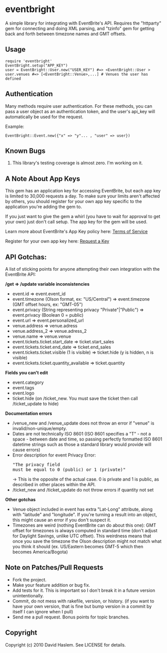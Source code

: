 eventbright
================

A simple library for integrating with EventBrite's API. Requires the "httparty" gem for connecting and doing XML parsing, and "tzinfo" gem for getting back and forth between timezone names and GMT offsets.

Usage
-----

    require 'eventbright'
    EventBright.setup("APP_KEY")
    user = EventBright::User.new("USER_KEY") #=> <EventBright::User >
    user.venues #=> [<EventBright::Venue>,...] # Venues the user has defined

Authentication
--------------
Many methods require user authentication. For these methods, you can pass a user object as an authentication token, and the user's api_key will automatically be used for the request. 

Example:
    
    EventBright::Event.new({"x" => "y"... , "user" => user})

Known Bugs
----------

1. This library's testing coverage is almost zero. I'm working on it.

A Note About App Keys
---------------------

This gem has an application key for accessing EventBrite, but each app key is limited to 30,000 requests a day. To make sure your limits aren't affected by others, you should register for your own app key specific to the application you're adding the gem to. 

If you just want to give the gem a whirl (you have to wait for approval to get your own) just don't call setup. The app key for the gem will be used.

Learn more about EventBrite's App Key policy here: [Terms of Service](http://www.eventbrite.com/api/terms)

Register for your own app key here: [Request a Key](http://www.eventbrite.com/api/key/)


API Gotchas:
--------------------

A list of sticking points for anyone attempting their own integration with the EventBrite API:

__/get => /update variable inconsistencies__

* event.id => event.event_id
* event.timezone (Olson format, ex: "US/Central") => event.timezone (GMT offset hours, ex: "GMT-05")
* event.privacy (String representing privacy "Private"|"Public") => event.privacy (Boolean 0 = public)
* event.url => event.personalized_url
* venue.address => venue.adress
* venue.address_2 => venue.adress_2
* venue.name => venue.venue
* event.tickets.ticket.start_date => ticket.start_sales
* event.tickets.ticket.end_date => ticket.end_sales
* event.tickets.ticket.visible (1 is visible) => ticket.hide (y is hidden, n is visible)
* event.tickets.ticket.quantity_available => ticket.quantity

__Fields you can't edit__

* event.category
* event.tags
* event.logo
* ticket.hide (on /ticket_new. You must save the ticket then call /ticket_update to hide)

__Documentation errors__

* /venue_new and /venue_update does not throw an error if "venue" is invalid/non-unique/empty.
* Dates are not technically ISO 8601 (ISO 8601 specifies a "T" - not a space - between date and time, so passing perfectly formatted ISO 8601 datetime strings such as those a standard library would provide will cause errors)
* Error description for event Privacy Error: <pre>"The privacy field must be equal to 0 (public) or 1 (private)"</pre> -> This is the opposite of the actual case. 0 is private and 1 is public, as described in other places within the API.
* /ticket_new and /ticket_update do not throw errors if quantity not set

__Other gotchas__

* Venue object included in event has extra "Lat-Long" attribute, along with "latitude" and "longitude". If you're turning a result into an object, this might cause an error if you don't suspect it.
* Timezones are weird (nothing EventBrite can do about this one): GMT offset for timezones is always computed in standard time (don't adjust for Daylight Savings, unlike UTC offset). This weirdness means that once you save the timezone the Olson description might not match what you think it should (ex. US/Eastern becomes GMT-5 which then becomes America/Bogota)

Note on Patches/Pull Requests
-----------------------------
 
* Fork the project.
* Make your feature addition or bug fix.
* Add tests for it. This is important so I don't break it in a
  future version unintentionally.
* Commit, do not mess with rakefile, version, or history.
  (if you want to have your own version, that is fine but bump version in a commit by itself I can ignore when I pull)
* Send me a pull request. Bonus points for topic branches.

Copyright
---------

Copyright (c) 2010 David Haslem. See LICENSE for details.
